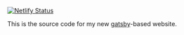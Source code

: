 [![Netlify Status](https://api.netlify.com/api/v1/badges/36f3f8ef-1b1f-4528-b49c-7af22978c757/deploy-status)](https://app.netlify.com/sites/schiffels-homepage/deploys)

This is the source code for my new [gatsby](https://www.gatsbyjs.org)-based website.
